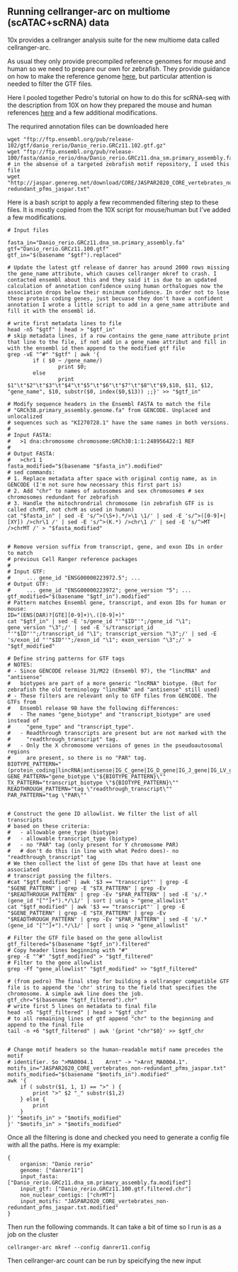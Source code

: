## Running cellranger-arc on multiome (scATAC+scRNA) data

10x provides a cellranger analysis suite for the new multiome data called cellranger-arc.

As usual they only provide precompiled reference genomes for mouse and human so we need to prepare our own for zebrafish. They provide guidance on how to make the reference genome [here](https://support.10xgenomics.com/single-cell-multiome-atac-gex/software/pipelines/latest/advanced/references), but particular attention is needed to filter the GTF files.

Here I pooled together Pedro's tutorial on how to do this for scRNA-seq with the description from 10X on how they prepared the mouse and human references [here](https://support.10xgenomics.com/single-cell-multiome-atac-gex/software/release-notes/references) and a few additional modifications.


The requrired annotation files can be downloaded here
```
wget "ftp://ftp.ensembl.org/pub/release-102/gtf/danio_rerio/Danio_rerio.GRCz11.102.gtf.gz"
wget "ftp://ftp.ensembl.org/pub/release-100/fasta/danio_rerio/dna/Danio_rerio.GRCz11.dna_sm.primary_assembly.fa.gz"
# in the absense of a targeted zebrafish motif repository, I used this file
wget "http://jaspar.genereg.net/download/CORE/JASPAR2020_CORE_vertebrates_non-redundant_pfms_jaspar.txt"
```

Here is a bash script to apply a few recommended filtering step to these files. It is mostly copied from the 10X script for mouse/human but I've added a few modifications. 

```
# Input files

fasta_in="Danio_rerio.GRCz11.dna_sm.primary_assembly.fa"
gtf="Danio_rerio.GRCz11.100.gtf"
gtf_in="$(basename "$gtf").replaced"

# Update the latest gtf release of danrer has around 2000 rows missing the gene_name attribute, which causes cellranger mkref to crash. I contacted ensembl about this and they said it is due to an updated calculation of annotation confidence using human orthalogues now the association drops below their minimum confidence. In order not to lose these protein coding genes, just becuase they don't have a confident annotation I wrote a little script to add in a gene_name attribute and fill it with the ensembl id.

# write first metadata lines to file
head -n5 "$gtf" | head > "$gtf_in"
# skip metadata lines, if a row contains the gene_name attribute print that line to the file, if not add in a gene_name attribut and fill in with the ensembl id then append to the modified gtf file
grep -vE "^#" "$gtf" | awk '{
        if ( $0 ~ /gene_name/)
                print $0;
        else
                print $1"\t"$2"\t"$3"\t"$4"\t"$5"\t"$6"\t"$7"\t"$8"\t"$9,$10, $11, $12, "gene_name", $10, substr($0, index($0,$13)) ;;}' >> "$gtf_in"
                
# Modify sequence headers in the Ensembl FASTA to match the file
# "GRCh38.primary_assembly.genome.fa" from GENCODE. Unplaced and unlocalized
# sequences such as "KI270728.1" have the same names in both versions.
#
# Input FASTA:
#   >1 dna:chromosome chromosome:GRCh38:1:1:248956422:1 REF
#
# Output FASTA:
#   >chr1 1
fasta_modified="$(basename "$fasta_in").modified"
# sed commands:
# 1. Replace metadata after space with original contig name, as in GENCODE (I'm not sure how necessary this first part is)
# 2. Add "chr" to names of autosomes and sex chromosomes # sex chromosomes redundant for zebrafish
# 3. Handle the mitochrondrial chromosome (in zebrafish GTF is is called chrMT, not chrM as used in human)
cat "$fasta_in" | sed -E 's/^>(\S+).*/>\1 \1/' | sed -E 's/^>([0-9]+|[XY]) />chr\1 /' | sed -E 's/^>(K.*) />chr\1 /' | sed -E 's/^>MT />chrMT /' > "$fasta_modified"


# Remove version suffix from transcript, gene, and exon IDs in order to match
# previous Cell Ranger reference packages
#
# Input GTF:
#     ... gene_id "ENSG00000223972.5"; ...
# Output GTF:
#     ... gene_id "ENSG00000223972"; gene_version "5"; ...
gtf_modified="$(basename "$gtf_in").modified"
# Pattern matches Ensembl gene, transcript, and exon IDs for human or mouse:
ID="(ENS(DAR)?[GTE][0-9]+)\.([0-9]+)"
cat "$gtf_in" | sed -E 's/gene_id "'"$ID"'";/gene_id "\1"; gene_version "\3";/' | sed -E 's/transcript_id "'"$ID"'";/transcript_id "\1"; transcript_version "\3";/' | sed -E 's/exon_id "'"$ID"'";/exon_id "\1"; exon_version "\3";/' > "$gtf_modified"

# Define string patterns for GTF tags
# NOTES:
# - Since GENCODE release 31/M22 (Ensembl 97), the "lincRNA" and "antisense"
#   biotypes are part of a more generic "lncRNA" biotype. (But for zebrafish the old terminology "lincRNA" and "antisense" still used)
# - These filters are relevant only to GTF files from GENCODE. The GTFs from
#   Ensembl release 98 have the following differences:
#   - The names "gene_biotype" and "transcript_biotype" are used instead of
#     "gene_type" and "transcript_type".
#   - Readthrough transcripts are present but are not marked with the
#     "readthrough_transcript" tag.
#   - Only the X chromosome versions of genes in the pseudoautosomal regions
#     are present, so there is no "PAR" tag.
BIOTYPE_PATTERN="(protein_coding|lincRNA|antisense|IG_C_gene|IG_D_gene|IG_J_gene|IG_LV_gene|IG_V_gene|IG_V_pseudogene|IG_J_pseudogene|IG_C_pseudogene|TR_C_gene|TR_D_gene|TR_J_gene|TR_V_gene|TR_V_pseudogene|TR_J_pseudogene)"
GENE_PATTERN="gene_biotype \"${BIOTYPE_PATTERN}\""
TX_PATTERN="transcript_biotype \"${BIOTYPE_PATTERN}\""
READTHROUGH_PATTERN="tag \"readthrough_transcript\""
PAR_PATTERN="tag \"PAR\""


# Construct the gene ID allowlist. We filter the list of all transcripts
# based on these criteria:
#   - allowable gene_type (biotype)
#   - allowable transcript_type (biotype)
#   - no "PAR" tag (only present for Y chromosome PAR)
#   # don't do this (in line with what Pedro does)- no "readthrough_transcript" tag
# We then collect the list of gene IDs that have at least one associated
# transcript passing the filters.
#cat "$gtf_modified" | awk '$3 == "transcript"' | grep -E "$GENE_PATTERN" | grep -E "$TX_PATTERN" | grep -Ev "$READTHROUGH_PATTERN" | grep -Ev "$PAR_PATTERN" | sed -E 's/.*(gene_id "[^"]+").*/\1/' | sort | uniq > "gene_allowlist"
cat "$gtf_modified" | awk '$3 == "transcript"' | grep -E "$GENE_PATTERN" | grep -E "$TX_PATTERN" | grep -Ev "$READTHROUGH_PATTERN" | grep -Ev "$PAR_PATTERN" | sed -E 's/.*(gene_id "[^"]+").*/\1/' | sort | uniq > "gene_allowlist"

# Filter the GTF file based on the gene allowlist
gtf_filtered="$(basename "$gtf_in").filtered"
# Copy header lines beginning with "#"
grep -E "^#" "$gtf_modified" > "$gtf_filtered"
# Filter to the gene allowlist
grep -Ff "gene_allowlist" "$gtf_modified" >> "$gtf_filtered"

# (from pedro) The final step for building a cellranger compatible GTF file is to append the 'chr' string to the field that specifies the chromosome. A simple awk line does the job.
gtf_chr="$(basename "$gtf_filtered").chr"
# write first 5 lines on metadata to final file
head -n5 "$gtf_filtered" | head > "$gtf_chr"
# to all remaining lines of gtf append "chr" to the beginning and append to the final file
tail -n +6 "$gtf_filtered" | awk '{print "chr"$0}' >> $gtf_chr


# Change motif headers so the human-readable motif name precedes the motif
# identifier. So ">MA0004.1    Arnt" -> ">Arnt_MA0004.1".
motifs_in="JASPAR2020_CORE_vertebrates_non-redundant_pfms_jaspar.txt"
motifs_modified="$(basename "$motifs_in").modified"
awk '{
    if ( substr($1, 1, 1) == ">" ) {
        print ">" $2 "_" substr($1,2)
    } else {
        print
    }
}' "$motifs_in" > "$motifs_modified"
}' "$motifs_in" > "$motifs_modified"

```

Once all the filtering is done and checked you need to generate a config file with all the paths. Here is my example:

```
{
    organism: "Danio rerio"
    genome: ["danrer11"]
    input_fasta: ["Danio_rerio.GRCz11.dna_sm.primary_assembly.fa.modified"]
    input_gtf: ["Danio_rerio.GRCz11.100.gtf.filtered.chr"]
    non_nuclear_contigs: ["chrMT"]
    input_motifs: "JASPAR2020_CORE_vertebrates_non-redundant_pfms_jaspar.txt.modified"
}
```

Then run the following commands. It can take a bit of time so I run is as a job on the cluster

```
cellranger-arc mkref --config danrer11.config
```

Then cellranger-arc count can be run by speicifying the new input
